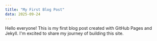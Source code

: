 ```yaml
---
title: "My First Blog Post"
data: 2025-09-24
---
```

Hello everyone! This is my first blog post created with GitHub Pages and Jekyll. I'm excited to share my journey of building this site.

